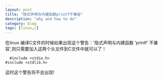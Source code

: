 ```yaml
---
layout: post
title: "隐式声明与内建函数printf不兼容"
description: "why and how to do"
category: blog 
tags: [linux,c]
---
```


在linux 编译C文件的时候如果出现这个警告：'隐式声明与内建函数 ‘printf’ 不兼容',则只需要加入这两个头文件到C文件中就可以了！

      #include <stdio.h>
	#include <stdlib.h>


这时这个警告将不会出现!
